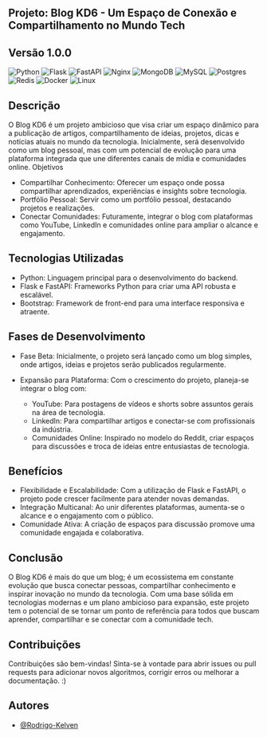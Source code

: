 ## Projeto: Blog KD6  - Um Espaço de Conexão e Compartilhamento no Mundo Tech
## Versão 1.0.0
![Python](https://img.shields.io/badge/python-3670A0?style=for-the-badge&logo=python&logoColor=ffdd54) 
![Flask](https://img.shields.io/badge/flask-%23000.svg?style=for-the-badge&logo=flask&logoColor=white) 
![FastAPI](https://img.shields.io/badge/FastAPI-%23FF4F00.svg?style=for-the-badge&logo=fastapi&logoColor=white)
![Nginx](https://img.shields.io/badge/nginx-%23009639.svg?style=for-the-badge&logo=nginx&logoColor=white) 
![MongoDB](https://img.shields.io/badge/MongoDB-%234ea94b.svg?style=for-the-badge&logo=mongodb&logoColor=white) 
![MySQL](https://img.shields.io/badge/mysql-4479A1.svg?style=for-the-badge&logo=mysql&logoColor=white) 
![Postgres](https://img.shields.io/badge/postgres-%23316192.svg?style=for-the-badge&logo=postgresql&logoColor=white) 
![Redis](https://img.shields.io/badge/redis-%23DD0031.svg?style=for-the-badge&logo=redis&logoColor=white) 
![Docker](https://img.shields.io/badge/docker-%230db7ed.svg?style=for-the-badge&logo=docker&logoColor=white) 
![Linux](https://img.shields.io/badge/linux-%23FCC624.svg?style=for-the-badge&logo=linux&logoColor=white)


## Descrição

O Blog KD6  é um projeto ambicioso que visa criar um espaço dinâmico para a publicação de artigos, compartilhamento de ideias, projetos, dicas e notícias atuais no mundo da tecnologia. Inicialmente, será desenvolvido como um blog pessoal, mas com um potencial de evolução para uma plataforma integrada que une diferentes canais de mídia e comunidades online.
Objetivos

  - Compartilhar Conhecimento: Oferecer um espaço onde possa compartilhar aprendizados, experiências e insights sobre tecnologia.
  - Portfólio Pessoal: Servir como um portfólio pessoal, destacando projetos e realizações.
  - Conectar Comunidades: Futuramente, integrar o blog com plataformas como YouTube, LinkedIn e comunidades online para ampliar o alcance e engajamento.

## Tecnologias Utilizadas

  - Python: Linguagem principal para o desenvolvimento do backend.
  - Flask e FastAPI: Frameworks Python para criar uma API robusta e escalável.
  - Bootstrap: Framework de front-end para uma interface responsiva e atraente.

## Fases de Desenvolvimento

  - Fase Beta: Inicialmente, o projeto será lançado como um blog simples, onde artigos, ideias e projetos serão publicados regularmente.
  - Expansão para Plataforma: Com o crescimento do projeto, planeja-se integrar o blog com:

      - YouTube: Para postagens de vídeos e shorts sobre assuntos gerais na área de tecnologia.
      - LinkedIn: Para compartilhar artigos e conectar-se com profissionais da indústria.
      - Comunidades Online: Inspirado no modelo do Reddit, criar espaços para discussões e troca de ideias entre entusiastas de tecnologia.

## Benefícios

  - Flexibilidade e Escalabilidade: Com a utilização de Flask e FastAPI, o projeto pode crescer facilmente para atender novas demandas.
  - Integração Multicanal: Ao unir diferentes plataformas, aumenta-se o alcance e o engajamento com o público.
  - Comunidade Ativa: A criação de espaços para discussão promove uma comunidade engajada e colaborativa.

## Conclusão

O Blog KD6  é mais do que um blog; é um ecossistema em constante evolução que busca conectar pessoas, compartilhar conhecimento e inspirar inovação no mundo da tecnologia. Com uma base sólida em tecnologias modernas e um plano ambicioso para expansão, este projeto tem o potencial de se tornar um ponto de referência para todos que buscam aprender, compartilhar e se conectar com a comunidade tech.


## Contribuições
Contribuições são bem-vindas! Sinta-se à vontade para abrir issues ou pull requests para adicionar novos algoritmos, corrigir erros ou melhorar a documentação. :)

## Autores

- [@Rodrigo-Kelven](https://github.com/Rodrigo-Kelven/)
